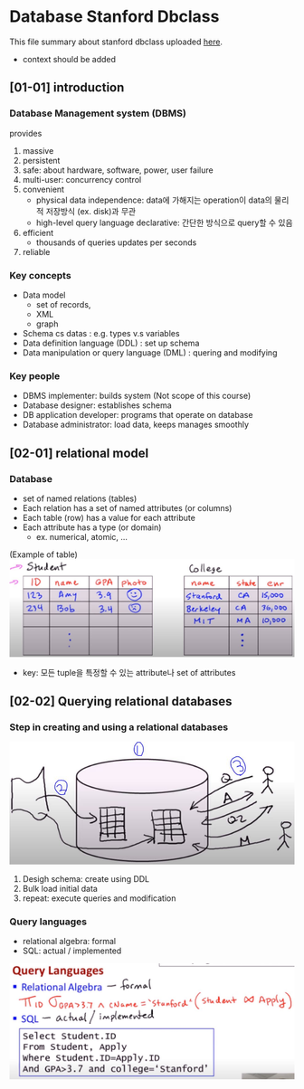 Database Stanford Dbclass
=======
This file summary about stanford dbclass uploaded [here](https://www.youtube.com/playlist?list=PL6hGtHedy2Z4EkgY76QOcueU8lAC4o6c3).  
* context should be added

## [01-01] introduction
### Database Management system (DBMS)
provides
1. massive
2. persistent
3. safe: about hardware, software, power, user failure
4. multi-user: concurrency control
5. convenient
    - physical data independence: data에 가해지는 operation이 data의 물리적 저장방식 (ex. disk)과 무관
    - high-level query language declarative: 간단한 방식으로 query할 수 있음
6. efficient
    - thousands of queries updates per seconds
7. reliable

### Key concepts
* Data model
    - set of records, 
    - XML
    - graph
* Schema cs datas
    : e.g. types v.s variables
* Data definition language (DDL)
    : set up schema
* Data manipulation or query language (DML)
    : quering and modifying

### Key people
* DBMS implementer: builds system (Not scope of this course)
* Database designer: establishes schema
* DB application developer: programs that operate on database
* Database administrator: load data, keeps manages smoothly

## [02-01] relational model
### Database

* set of named relations (tables)
* Each relation has a set of named attributes (or columns)
* Each table (row) has a value for each attribute
* Each attribute has a type (or domain)
    * ex. numerical, atomic, ...

(Example of table)
![db_example](../img/img2.JPG)
* key: 모든 tuple을 특정할 수 있는 attribute나 set of attributes

## [02-02] Querying relational databases
### Step in creating and using a relational databases
![db_example](../img/img1.JPG)

1. Desigh schema: create using DDL
2. Bulk load initial data
3. repeat: execute queries and modification

### Query languages
* relational algebra: formal
* SQL: actual / implemented

![db_example](../img/img3.JPG)
